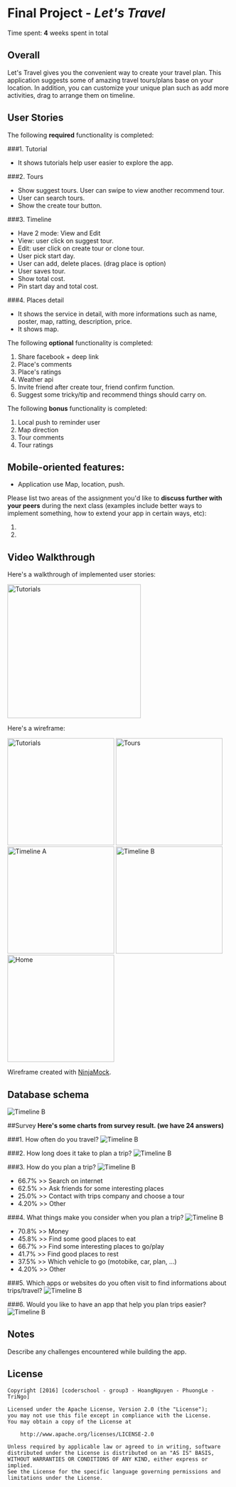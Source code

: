 # Final Project - *Let's Travel*

Time spent: **4** weeks spent in total
## Overall
   
   Let's Travel gives you the convenient way to create your travel plan. This application suggests some of amazing travel tours/plans base on your location. In addition, you can customize your unique plan such as add more activities, drag to arrange them on timeline.

## User Stories

The following **required** functionality is completed:

###1. Tutorial
   - It shows tutorials help user easier to explore the app.

###2. Tours
   - Show suggest tours. User can swipe to view another recommend tour.
   - User can search tours.
   - Show the create tour button.

###3. Timeline
   - Have 2 mode: View and Edit
   - View: user click on suggest tour.
   - Edit: user click on create tour or clone tour.
   - User pick start day.
   - User can add, delete places. (drag place is option)
   - User saves tour.
   - Show total cost.
   - Pin start day and total cost.

###4. Places detail
   - It shows the service in detail, with more informations such as name, poster, map, ratting, description, price.
   - It shows map.

The following **optional** functionality is completed:

1. Share facebook + deep link
2. Place's comments
3. Place's ratings
4. Weather api
5. Invite friend after create tour, friend confirm function.
6. Suggest some tricky/tip and recommend things should carry on.

The following **bonus** functionality is completed:

1. Local push to reminder user
2. Map direction
3. Tour comments
4. Tour ratings

## Mobile-oriented features:
   - Application use Map, location, push.

Please list two areas of the assignment you'd like to **discuss further with your peers** during the next class (examples include better ways to implement something, how to extend your app in certain ways, etc):

  1.
  2.


## Video Walkthrough

Here's a walkthrough of implemented user stories:

<img src='http://i.imgur.com/3U7aqVu.gifv' title='Tutorials' width='300' />

Here's a wireframe:

<img src='http://i.imgur.com/70kpFzz.png' title='Tutorials' width='240' />  <img src='http://i.imgur.com/qyESTOt.png' title='Tours' width='240' />  <img src='http://i.imgur.com/lbeKvTO.png' title='Timeline A' width='240' />
<img src='http://i.imgur.com/va8MUQH.png' title='Timeline B' width='240' /> <img src='http://i.imgur.com/iS8NXR2.png' title='Home' width='240' />

Wireframe created with [NinjaMock](https://www.ninjamock.com).

## Database schema

<img src='http://i.imgur.com/6aTVRxO.png' title='Timeline B' width='' />

##Survey
**Here's some charts from survey result. (we have 24 answers)**

###1. How often do you travel?
<img src='http://i.imgur.com/EqKxPjC.png' title='Timeline B' width='' />

###2. How long does it take to plan a trip?
<img src='http://i.imgur.com/qNfAvWg.png' title='Timeline B' width='' />

###3. How do you plan a trip?
<img src='http://i.imgur.com/wSQ4igW.png' title='Timeline B' width='' />
   - 66.7%  >> Search on internet
   - 62.5%  >> Ask friends for some interesting places
   - 25.0%  >> Contact with trips company and choose a tour
   - 4.20%  >> Other
   
###4. What things make you consider when you plan a trip?
<img src='http://i.imgur.com/tU3UyZ1.png' title='Timeline B' width='' />
   - 70.8%  >> Money
   - 45.8%  >> Find some good places to eat
   - 66.7%  >> Find some interesting places to go/play
   - 41.7%  >> Find good places to rest
   - 37.5%  >> Which vehicle to go (motobike, car, plan, ...)
   - 4.20%  >> Other
   
###5. Which apps or websites do you often visit to find informations about trips/travel?
<img src='http://i.imgur.com/Cp6qmLL.png' title='Timeline B' width='' />

###6. Would you like to have an app that help you plan trips easier?
<img src='http://i.imgur.com/XegRdFy.png' title='Timeline B' width='' />

## Notes

Describe any challenges encountered while building the app.

## License

    Copyright [2016] [coderschool - group3 - HoangNguyen - PhuongLe - TriNgo]

    Licensed under the Apache License, Version 2.0 (the "License");
    you may not use this file except in compliance with the License.
    You may obtain a copy of the License at

        http://www.apache.org/licenses/LICENSE-2.0

    Unless required by applicable law or agreed to in writing, software
    distributed under the License is distributed on an "AS IS" BASIS,
    WITHOUT WARRANTIES OR CONDITIONS OF ANY KIND, either express or implied.
    See the License for the specific language governing permissions and
    limitations under the License.
